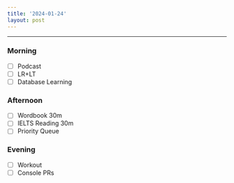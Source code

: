 ```yaml
---
title: '2024-01-24'
layout: post
---
```


---

### Morning

- [ ] Podcast
- [ ] LR+LT
- [ ] Database Learning

### Afternoon

- [ ] Wordbook 30m
- [ ] IELTS Reading 30m
- [ ] Priority Queue

### Evening

- [ ] Workout
- [ ] Console PRs
